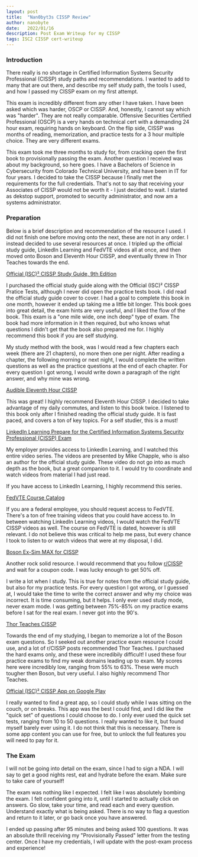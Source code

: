 ```yaml
---
layout: post
title:  "Nan0byt3s CISSP Review"
author: nanobyte
date:   2022/01/16
description: Post Exam Writeup for my CISSP
tags: ISC2 CISSP cert-writeup
---
```


<h3>Introduction</h3>

There really is no shortage in Certified Information Systems Security Professional (CISSP) study paths and recommendations. I wanted to add to many that are out there, and describe my self study path, the tools I used, and how I passed my CISSP exam on my first attempt.

This exam is incredibly different from any other I have taken. I have been asked which was harder, OSCP or CISSP. And, honestly, I cannot say which was "harder". They are not really comparable. Offensive Securities Certified Professional (OSCP) is a very hands on technical cert with a demanding 24 hour exam, requiring hands on keyboard. On the flip side, CISSP was months of reading, memorization, and practice tests for a 3 hour multiple choice. They are very different exams.

This exam took me three months to study for, from cracking open the first book to provisionally passing the exam. Another question I received was about my background, so here goes. I have a Bachelors of Science in Cybersecurity from Colorado Technical University, and have been in IT for four years. I decided to take the CISSP because I finally met the requirements for the full credentials. That's not to say that receiving your Associates of CISSP would not be worth it - I just decided to wait. I started as dekstop support, promoted to security administrator, and now am a systems administrator.

<h3>Preparation</h3>

Below is a brief description and recommendation of the resource I used. I did not finish one before moving onto the next, these are not in any order. I instead decided to use several resources at once. I tripled up the official study guide, LinkedIn Learning and FedVTE videos all at once, and then moved onto Boson and Eleventh Hour CISSP, and eventually threw in Thor Teaches towards the end.

<a href="https://www.wiley.com/en-us/%28ISC%292+CISSP+Certified+Information+Systems+Security+Professional+Official+Study+Guide%2C+9th+Edition-p-9781119786238" target="_blank">Official (ISC)² CISSP Study Guide, 9th Edition</a>

I purchased the official study guide along with the Official (ISC)² CISSP Pratice Tests, although I never did open the practice tests book. I did read the official study guide cover to cover. I had a goal to complete this book in one month, however it ended up taking me a little bit longer. This book goes into great detail, the exam hints are very useful, and I liked the flow of the book. This exam is a "one mile wide, one inch deep" type of exam. The book had more information in it then required, but who knows what questions I didn't get that the book also prepared me for. I highly recommend this book if you are self studying.

My study method with the book, was I would read a few chapters each week (there are 21 chapters), no more then one per night. After reading a chapter, the following morning or next night, I would complete the written questions as well as the practice questions at the end of each chapter. For every question I got wrong, I would write down a paragraph of the right answer, and why mine was wrong.

<a href="https://www.audible.com/pd/Eleventh-Hour-CISSP-Audiobook/B08SMQ3CTF?source_code=GO1DH13310082090P1&ds_rl=1262685&ds_rl=1263561&ds_rl=1260658&gclid=Cj0KCQiAoY-PBhCNARIsABcz772GJGazEi8FeC477CPH4IkRC1Lbwx52waY_0gR71O4229M-5NQbb0AaAoUYEALw_wcB&gclsrc=aw.ds" target="_blank">Audible Eleventh Hour CISSP</a>

This was great! I highly recommend Eleventh Hour CISSP. I decided to take advantage of my daily commutes, and listen to this book twice. I listened to this book only after I finished reading the official study guide. It is fast paced, and covers a ton of key topics. For a self studier, this is a must!

<a href="https://www.linkedin.com/learning/paths/prepare-for-the-certified-information-systems-security-professional-cissp-exam" target="_blank">LinkedIn Learning Prepare for the Certified Information Systems Security Professional (CISSP) Exam</a>

My employer provides access to LinkedIn Learning, and I watched this entire video series. The videos are presented by Mike Chapple, who is also an author for the official study guide. These video do not go into as much depth as the book, but a great companion to it. I would try to coordinate and watch videos from material I had just read.

If you have access to LinkedIn Learning, I highly recommend this series.

<a href="https://fedvte.usalearning.gov/coursecat_external.php" target="_blank">FedVTE Course Catalog</a>

If you are a federal employee, you should request access to FedVTE. There's a ton of free training videos that you could have access to. In between watching LinkedIn Learning videos, I would watch the FedVTE CISSP videos as well. The course on FedVTE is dated, however is still relevant. I do not believe this was critical to help me pass, but every chance I took to listen to or watch videos that were at my disposal, I did.

<a href="https://www.boson.com/practice-exam/cissp-isc2-practice-exam" target="_blank">Boson Ex-Sim MAX for CISSP</a>

Another rock solid resource. I would recommend that you follow <a href="https://www.reddit.com/r/cissp/" target="_blank">r/CISSP</a> and wait for a coupon code. I was lucky enough to get 50% off.

I write a lot when I study. This is true for notes from the official study guide, but also for my practice tests. For every question I got wrong, or I guessed at, I would take the time to write the correct answer and why my choice was incorrect. It is time consuming, but it helps. I only ever used study mode, never exam mode. I was getting between 75%-85% on my practice exams before I sat for the real exam. I never got into the 90's.

<a href="https://thorteaches.com/cissp/" target="_blank">Thor Teaches CISSP</a>

Towards the end of my studying, I began to memorize a lot of the Boson exam questions. So I seeked out another practice exam resource I could use, and a lot of r/CISSP posts recommended Thor Teaches. I purchased the hard exams only, and these were incredibily difficult! I used these four practice exams to find my weak domains leading up to exam. My scores here were incredibly low, ranging from 55% to 63%. These were much tougher then Boson, but very useful. I also highly recommend Thor Teaches.

<a href="https://play.google.com/store/apps/details?id=com.learnzapp.cissp&hl=en_US&gl=US" target="_blank">Official (ISC)² CISSP App on Google Play</a>

I really wanted to find a great app, so I could study while I was sitting on the couch, or on breaks. This app was the best I could find, and I did like the "quick set" of questions I could choose to do. I only ever used the quick set tests, ranging from 10 to 50 questions. I really wanted to like it, but found myself barely ever using it. I do not think that this is necessary. There is some app content you can use for free, but to unlock the full features you will need to pay for it.

<h3>The Exam</h3>

I will not be going into detail on the exam, since I had to sign a NDA. I will say to get a good nights rest, eat and hydrate before the exam. Make sure to take care of yourself!

The exam was nothing like I expected. I felt like I was absolutely bombing the exam. I felt confident going into it, until I started to actually click on answers. Go slow, take your time, and read each and every question. Understand exactly what is being asked. There is no way to flag a question and return to it later, or go back once you have answered.

I ended up passing after 95 minutes and being asked 100 questions. It was an absolute thrill receiving my "Provisionally Passed" letter from the testing center. Once I have my credentials, I will update with the post-exam process and experience!

